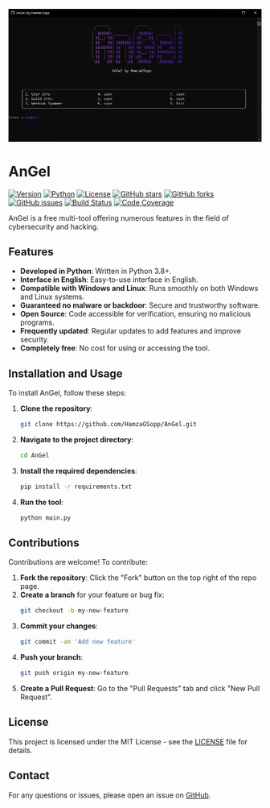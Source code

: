 ![AnGel Screenshot](https://github.com/HamzaGSopp/AnGel/blob/main/img/Capture.PNG)

# AnGel

[![Version](https://img.shields.io/badge/version-1.0.8-blue)](https://github.com/HamzaGSopp/AnGel)
[![Python](https://img.shields.io/badge/python-3.8%2B-blue)](https://www.python.org)
[![License](https://img.shields.io/badge/license-MIT-green)](https://opensource.org/licenses/MIT)
[![GitHub stars](https://img.shields.io/github/stars/HamzaGSopp/AnGel)](https://github.com/HamzaGSopp/AnGel/stargazers)
[![GitHub forks](https://img.shields.io/github/forks/HamzaGSopp/AnGel)](https://github.com/HamzaGSopp/AnGel/network/members)
[![GitHub issues](https://img.shields.io/github/issues/HamzaGSopp/AnGel)](https://github.com/HamzaGSopp/AnGel/issues)
[![Build Status](https://img.shields.io/github/actions/workflow/status/HamzaGSopp/AnGel/python.yml)](https://github.com/HamzaGSopp/AnGel/actions)
[![Code Coverage](https://img.shields.io/codecov/c/github/HamzaGSopp/AnGel)](https://codecov.io/github/HamzaGSopp/AnGel)

AnGel is a free multi-tool offering numerous features in the field of cybersecurity and hacking.

## Features

- **Developed in Python**: Written in Python 3.8+.
- **Interface in English**: Easy-to-use interface in English.
- **Compatible with Windows and Linux**: Runs smoothly on both Windows and Linux systems.
- **Guaranteed no malware or backdoor**: Secure and trustworthy software.
- **Open Source**: Code accessible for verification, ensuring no malicious programs.
- **Frequently updated**: Regular updates to add features and improve security.
- **Completely free**: No cost for using or accessing the tool.

## Installation and Usage

To install AnGel, follow these steps:

1. **Clone the repository**:
    ```bash
    git clone https://github.com/HamzaGSopp/AnGel.git
    ```
2. **Navigate to the project directory**:
    ```bash
    cd AnGel
    ```
3. **Install the required dependencies**:
    ```bash
    pip install -r requirements.txt
    ```
4. **Run the tool**:
    ```bash
    python main.py
    ```

## Contributions

Contributions are welcome! To contribute:

1. **Fork the repository**: Click the "Fork" button on the top right of the repo page.
2. **Create a branch** for your feature or bug fix:
    ```bash
    git checkout -b my-new-feature
    ```
3. **Commit your changes**:
    ```bash
    git commit -am 'Add new feature'
    ```
4. **Push your branch**:
    ```bash
    git push origin my-new-feature
    ```
5. **Create a Pull Request**: Go to the "Pull Requests" tab and click "New Pull Request".

## License

This project is licensed under the MIT License - see the [LICENSE](LICENSE) file for details.

## Contact

For any questions or issues, please open an issue on [GitHub](https://github.com/HamzaGSopp/AnGel/issues).

